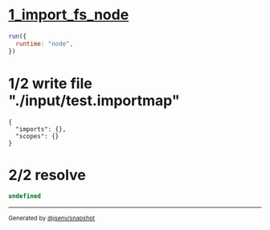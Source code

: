 # [1_import_fs_node](../../js_import_fs.test.mjs#L24)

```js
run({
  runtime: "node",
})
```

# 1/2 write file "./input/test.importmap"

```importmap
{
  "imports": {},
  "scopes": {}
}
```

# 2/2 resolve

```js
undefined
```

---

<sub>
  Generated by <a href="https://github.com/jsenv/core/tree/main/packages/tooling/snapshot">@jsenv/snapshot</a>
</sub>
